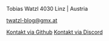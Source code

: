 Tobias Watzl
4030 Linz | Austria

twatzl-blog@gmx.at

[Kontakt via Github](https://github.com/museumsbahn-it-community/museumsbahn-knowledgebase)
[Kontakt via Discord](https://discord.gg/ADJFadsEHB )